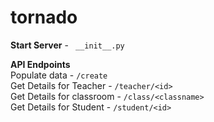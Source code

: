 # tornado
**Start Server** -
 ` __init__.py`
  
**API Endpoints**<br/>
Populate data -
  `/create`<br/>
Get Details for Teacher -
  `/teacher/<id>`<br/>
  Get Details for classroom -
  `/class/<classname>`<br/> 
Get Details for Student -
  `/student/<id>`
     
